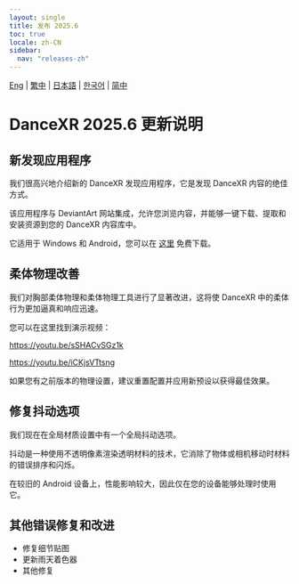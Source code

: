 ```yaml
---
layout: single
title: 发布 2025.6
toc: true
locale: zh-CN
sidebar:
  nav: "releases-zh"
---
```

[Eng](/dancexr/releases/2025.6) | [繁中](/tw/dancexr/releases/2025.6) | [日本語](/jp/dancexr/releases/2025.6) | [한국어](/kr/dancexr/releases/2025.6) | [简中](/zh/dancexr/releases/2025.6)

# DanceXR 2025.6 更新说明

## 新发现应用程序
我们很高兴地介绍新的 DanceXR 发现应用程序，它是发现 DanceXR 内容的绝佳方式。

该应用程序与 DeviantArt 网站集成，允许您浏览内容，并能够一键下载、提取和安装资源到您的 DanceXR 内容库中。

它适用于 Windows 和 Android，您可以在 [这里](https://www.patreon.com/posts/dancexr-your-of-130393807) 免费下载。

## 柔体物理改善
我们对胸部柔体物理和柔体物理工具进行了显著改进，这将使 DanceXR 中的柔体行为更加逼真和响应迅速。

您可以在这里找到演示视频：

https://youtu.be/sSHACvSGz1k

https://youtu.be/iCKjsVTtsng

如果您有之前版本的物理设置，建议重置配置并应用新预设以获得最佳效果。

## 修复抖动选项
我们现在在全局材质设置中有一个全局抖动选项。

抖动是一种使用不透明像素渲染透明材料的技术，它消除了物体或相机移动时材料的错误排序和闪烁。

在较旧的 Android 设备上，性能影响较大，因此仅在您的设备能够处理时使用它。

## 其他错误修复和改进
* 修复细节贴图
* 更新雨天着色器
* 其他修复